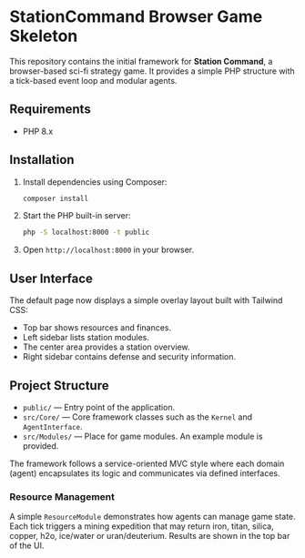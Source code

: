 # StationCommand Browser Game Skeleton

This repository contains the initial framework for **Station Command**, a browser-based sci-fi strategy game. It provides a simple PHP structure with a tick-based event loop and modular agents.

## Requirements

- PHP 8.x

## Installation

1. Install dependencies using Composer:
   ```bash
   composer install
   ```
2. Start the PHP built-in server:
   ```bash
   php -S localhost:8000 -t public
   ```
3. Open `http://localhost:8000` in your browser.

## User Interface

The default page now displays a simple overlay layout built with Tailwind CSS:

- Top bar shows resources and finances.
- Left sidebar lists station modules.
- The center area provides a station overview.
- Right sidebar contains defense and security information.

## Project Structure

- `public/` &mdash; Entry point of the application.
- `src/Core/` &mdash; Core framework classes such as the `Kernel` and `AgentInterface`.
- `src/Modules/` &mdash; Place for game modules. An example module is provided.

The framework follows a service-oriented MVC style where each domain (agent) encapsulates its logic and communicates via defined interfaces.

### Resource Management

A simple `ResourceModule` demonstrates how agents can manage game state. Each tick triggers a mining expedition that may return iron, titan, silica, copper, h2o, ice/water or uran/deuterium. Results are shown in the top bar of the UI.
